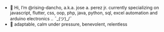 - 👋 Hi, I’m @rising-dancho, a.k.a. jose a. perez jr. currently specializing on javascript, flutter, css, oop, php, java, python, sql, excel automation and arduino electronics .. ¯\_(ツ)_/¯
- 🧗 adaptable, calm under pressure, benevolent, relentless
